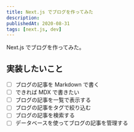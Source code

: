 ```yaml
---
title: Next.js でブログを作ってみた
description:
publishedAt: 2020-08-31
tags: [next.js, dev]
---
```


Next.js でブログを作ってみた。  

## 実装したいこと

- [ ] ブログの記事を Markdown で書く
- [ ] できれば MDX で書きたい
- [ ] ブログの記事を一覧で表示する
- [ ] ブログの記事をタグで絞り込む
- [ ] ブログの記事を検索する
- [ ] データベースを使ってブログの記事を管理する